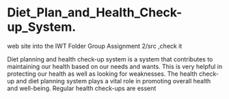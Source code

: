 # Diet_Plan_and_Health_Check-up_System.

web site into the IWT Folder Group  Assignment 2/src ,check it  

Diet planning and health check-up system is a system that contributes to maintaining our health based on our needs and wants. This is very helpful in protecting our health as well as looking for weaknesses. The health check-up and diet planning system plays a vital role in promoting overall health and well-being. Regular health check-ups are essent
